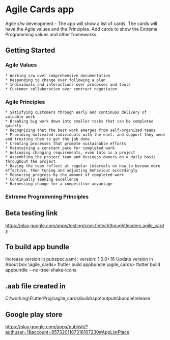 # Agile Cards app

Agile s/w development - The app will show a list of cards. The cards will have the Agile values and the Principles.
Add cards to show the Extreme Programming values and other frameworks.

## Getting Started

### Agile Values
	* Working s/w over comprehensive documentation
	* Responding to change over following a plan
	* Individuals and interactions over processes and tools
	* Customer collaboration over contract negotiaion
	
### Agile Principles
	* Satisfying customers through early and continuos delivery of valuable work
	* Breaking big work down into smaller tasks that can be completed quickly
	* Recognizing that the best work emerges from self-organized teams
	* Providing motivated individuals with the envt. and support they need and trusting them to get the job done
	* Creating processes that promote sustainable efforts
	* Maintaining a constant pace for completed work
	* Welcoming changing requirements, even late in a project
	* Assembling the project team and business owners on a daily basis throughout the project
	* Having the team reflect at regular intervals on how to become more effective, then tuning and adjusting behaviour accordingly
	* Measuring progress by the amount of completed work
	* Continually seeking excellence
	* Harnessing change for a competitive advantage

### Extreme Programming Principles

## Beta testing link
https://play.google.com/apps/testing/com.fintechthoughtleaders.agile_cards


## To build app bundle
Increase version in pubspec.yaml : version: 1.0.0+16
Update version in About box
\agile_cards> flutter build appbundle
\agile_cards> flutter build appbundle --no-tree-shake-icons


## .aab file created in 
C:\working\FlutterProjs\agile_cards\build\app\outputs\bundle\release


## Google play store
https://play.google.com/apps/publish/?authuser=1&account=8573201187318167230#AppListPlace

